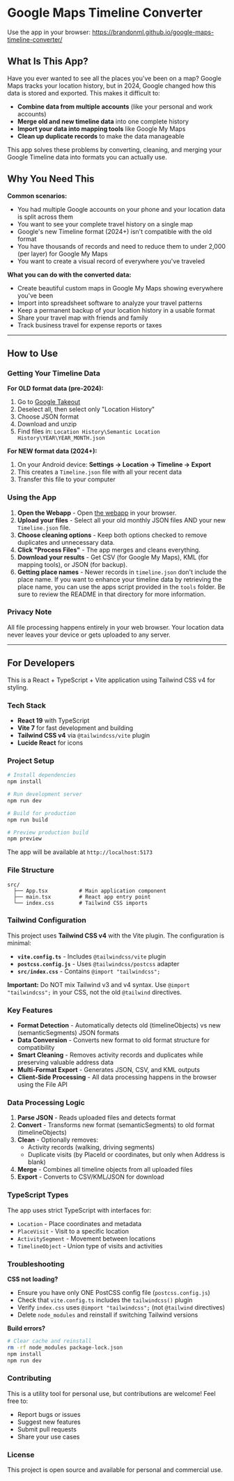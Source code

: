 # Google Maps Timeline Converter

Use the app in your browser: https://brandonml.github.io/google-maps-timeline-converter/

## What Is This App?

Have you ever wanted to see all the places you've been on a map? Google Maps tracks your location history, but in 2024, Google changed how this data is stored and exported. This makes it difficult to:

- **Combine data from multiple accounts** (like your personal and work accounts)
- **Merge old and new timeline data** into one complete history
- **Import your data into mapping tools** like Google My Maps
- **Clean up duplicate records** to make the data manageable

This app solves these problems by converting, cleaning, and merging your Google Timeline data into formats you can actually use.

## Why You Need This

**Common scenarios:**

- You had multiple Google accounts on your phone and your location data is split across them
- You want to see your complete travel history on a single map
- Google's new Timeline format (2024+) isn't compatible with the old format
- You have thousands of records and need to reduce them to under 2,000 (per layer) for Google My Maps
- You want to create a visual record of everywhere you've traveled

**What you can do with the converted data:**

- Create beautiful custom maps in Google My Maps showing everywhere you've been
- Import into spreadsheet software to analyze your travel patterns
- Keep a permanent backup of your location history in a usable format
- Share your travel map with friends and family
- Track business travel for expense reports or taxes

---

## How to Use

### Getting Your Timeline Data

**For OLD format data (pre-2024):**

1. Go to [Google Takeout](https://takeout.google.com/)
2. Deselect all, then select only "Location History"
3. Choose JSON format
4. Download and unzip
5. Find files in: `Location History\Semantic Location History\YEAR\YEAR_MONTH.json`

**For NEW format data (2024+):**

1. On your Android device: **Settings → Location → Timeline → Export**
2. This creates a `Timeline.json` file with all your recent data
3. Transfer this file to your computer

### Using the App

1. **Open the Webapp** - Open [the webapp](https://brandonml.github.io/google-maps-timeline-converter/) in your browser.
2. **Upload your files** - Select all your old monthly JSON files AND your new `Timeline.json` file.
3. **Choose cleaning options** - Keep both options checked to remove duplicates and unnecessary data.
4. **Click "Process Files"** - The app merges and cleans everything.
5. **Download your results** - Get CSV (for Google My Maps), KML (for mapping tools), or JSON (for backup).
6. **Getting place names** - Newer records in `timeline.json` don't include the place name. If you want to enhance your timeline data by retrieving the place name, you can use the apps script provided in the `tools` folder. Be sure to review the README in that directory for more information.

### Privacy Note

All file processing happens entirely in your web browser. Your location data never leaves your device or gets uploaded to any server.

---

## For Developers

This is a React + TypeScript + Vite application using Tailwind CSS v4 for styling.

### Tech Stack

- **React 19** with TypeScript
- **Vite 7** for fast development and building
- **Tailwind CSS v4** via `@tailwindcss/vite` plugin
- **Lucide React** for icons

### Project Setup

```bash
# Install dependencies
npm install

# Run development server
npm run dev

# Build for production
npm run build

# Preview production build
npm preview
```

The app will be available at `http://localhost:5173`

### File Structure

```
src/
  ├── App.tsx          # Main application component
  ├── main.tsx         # React app entry point
  └── index.css        # Tailwind CSS imports
```

### Tailwind Configuration

This project uses **Tailwind CSS v4** with the Vite plugin. The configuration is minimal:

- **`vite.config.ts`** - Includes `@tailwindcss/vite` plugin
- **`postcss.config.js`** - Uses `@tailwindcss/postcss` adapter
- **`src/index.css`** - Contains `@import "tailwindcss";`

**Important:** Do NOT mix Tailwind v3 and v4 syntax. Use `@import "tailwindcss";` in your CSS, not the old `@tailwind` directives.

### Key Features

- **Format Detection** - Automatically detects old (timelineObjects) vs new (semanticSegments) JSON formats
- **Data Conversion** - Converts new format to old format structure for compatibility
- **Smart Cleaning** - Removes activity records and duplicates while preserving valuable address data
- **Multi-Format Export** - Generates JSON, CSV, and KML outputs
- **Client-Side Processing** - All data processing happens in the browser using the File API

### Data Processing Logic

1. **Parse JSON** - Reads uploaded files and detects format
2. **Convert** - Transforms new format (semanticSegments) to old format (timelineObjects)
3. **Clean** - Optionally removes:
   - Activity records (walking, driving segments)
   - Duplicate visits (by PlaceId or coordinates, but only when Address is blank)
4. **Merge** - Combines all timeline objects from all uploaded files
5. **Export** - Converts to CSV/KML/JSON for download

### TypeScript Types

The app uses strict TypeScript with interfaces for:

- `Location` - Place coordinates and metadata
- `PlaceVisit` - Visit to a specific location
- `ActivitySegment` - Movement between locations
- `TimelineObject` - Union type of visits and activities

### Troubleshooting

**CSS not loading?**

- Ensure you have only ONE PostCSS config file (`postcss.config.js`)
- Check that `vite.config.ts` includes the `tailwindcss()` plugin
- Verify `index.css` uses `@import "tailwindcss";` (not `@tailwind` directives)
- Delete `node_modules` and reinstall if switching Tailwind versions

**Build errors?**

```bash
# Clear cache and reinstall
rm -rf node_modules package-lock.json
npm install
npm run dev
```

### Contributing

This is a utility tool for personal use, but contributions are welcome! Feel free to:

- Report bugs or issues
- Suggest new features
- Submit pull requests
- Share your use cases

### License

This project is open source and available for personal and commercial use.
